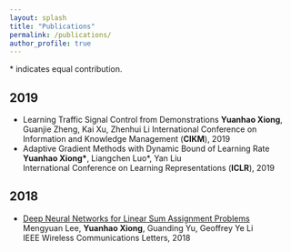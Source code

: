 ```yaml
---
layout: splash
title: "Publications"
permalink: /publications/
author_profile: true
---
```


\* indicates equal contribution.
## 2019
- Learning Traffic Signal Control from Demonstrations
**Yuanhao Xiong**, Guanjie Zheng, Kai Xu, Zhenhui Li
International Conference on Information and Knowledge Management (**CIKM**), 2019
- Adaptive Gradient Methods with Dynamic Bound of Learning Rate  
**Yuanhao Xiong\***, Liangchen Luo*, Yan Liu  
International Conference on Learning Representations (**ICLR**), 2019

## 2018
- [Deep Neural Networks for Linear Sum Assignment Problems](https://ieeexplore.ieee.org/stamp/stamp.jsp?tp=&arnumber=8371290)  
Mengyuan Lee, **Yuanhao Xiong**, Guanding Yu, Geoffrey Ye Li  
IEEE Wireless Communications Letters, 2018



